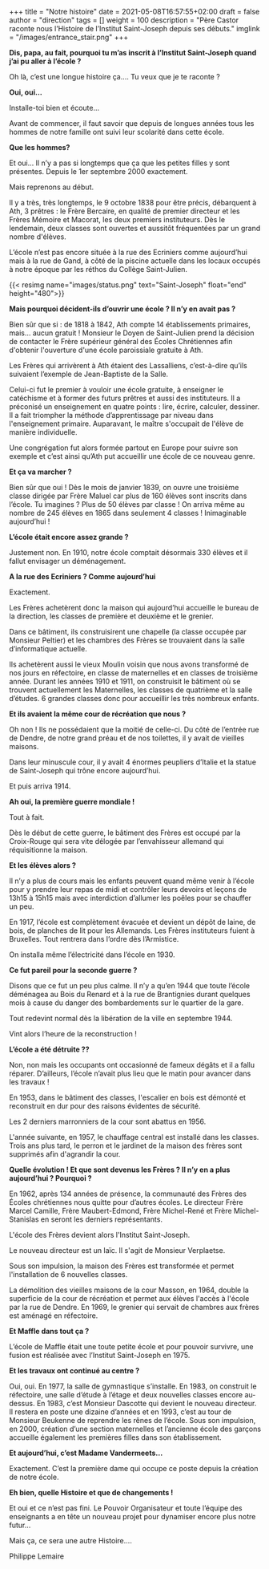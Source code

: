 +++
title       = "Notre histoire"
date        = 2021-05-08T16:57:55+02:00
draft       = false
author      = "direction"
tags        = []
weight      = 100
description = "Père Castor raconte nous l’Histoire de l’Institut Saint-Joseph depuis ses débuts."
imglink = "/images/entrance_stair.png"
+++

**Dis, papa, au fait, pourquoi tu m’as inscrit à l’Institut Saint-Joseph quand j’ai pu aller à l’école ?**

Oh là, c’est une longue histoire ça…. Tu veux que je te raconte ?

**Oui, oui...**

Installe-toi bien et écoute...

Avant de commencer, il faut savoir que depuis de longues années tous les hommes de notre famille ont suivi leur scolarité dans cette école.

**Que les hommes?**

Et oui… Il n’y a pas si longtemps que ça que les petites filles y sont présentes. Depuis le 1er septembre 2000 exactement.

Mais reprenons au début.

Il y a très, très longtemps, le 9 octobre 1838 pour être précis, débarquent à Ath, 3 prêtres : le Frère Bercaire, en qualité de premier directeur et les Frères Mémoire et Macorat, les deux premiers instituteurs. Dès le lendemain, deux classes sont ouvertes et aussitôt fréquentées par un grand nombre d'élèves.

L’école n’est pas encore située à la rue des Ecriniers comme aujourd’hui mais à la rue de Gand, à côté de la piscine actuelle dans les locaux occupés à notre époque par les réthos du Collège Saint-Julien.

{{< resimg name="images/status.png" text="Saint-Joseph" float="end" height="480">}}

**Mais pourquoi décident-ils d’ouvrir une école ? Il n’y en avait pas ?**

Bien sûr que si : de 1818 à 1842, Ath compte 14 établissements primaires, mais… aucun gratuit ! Monsieur le Doyen de Saint-Julien prend la décision de contacter le Frère supérieur général des Écoles Chrétiennes afin d'obtenir l'ouverture d'une école paroissiale gratuite à Ath.

Les Frères qui arrivèrent à Ath étaient des Lassalliens, c’est-à-dire qu’ils suivaient l’exemple de Jean-Baptiste de la Salle.

Celui-ci fut le premier à vouloir une école gratuite, à enseigner le catéchisme et à former des futurs prêtres et aussi des instituteurs. Il a préconisé un enseignement en quatre points : lire, écrire, calculer, dessiner. Il a fait triompher la méthode d’apprentissage par niveau dans l'enseignement primaire. Auparavant, le maître s'occupait de l'élève de manière individuelle.

Une congrégation fut alors formée partout en Europe pour suivre son exemple et c’est ainsi qu’Ath put  accueillir une école de ce nouveau genre.

**Et ça va marcher ?**

Bien sûr que oui ! Dès le mois de janvier 1839, on ouvre une troisième classe dirigée par Frère Maluel car plus de 160 élèves sont inscrits dans  l’école. Tu imagines ? Plus de 50 élèves par classe ! On arriva même au nombre de 245 élèves en 1865 dans seulement 4 classes ! Inimaginable aujourd’hui !

**L’école était encore assez grande ?**

Justement non. En 1910, notre école comptait désormais 330 élèves et il fallut envisager un déménagement.

**A la rue des Ecriniers ? Comme aujourd’hui**

Exactement.

Les Frères achetèrent donc la maison qui aujourd’hui accueille le bureau de la direction, les classes de première et deuxième et le grenier.

Dans ce bâtiment, ils construisirent une chapelle (la classe occupée par Monsieur Peltier) et les chambres des Frères se trouvaient dans la salle d’informatique actuelle.

Ils achetèrent aussi le vieux Moulin voisin que nous avons transformé de nos jours en réfectoire, en classe de maternelles et en classes de troisième année.
Durant les années 1910 et 1911, on construisit le bâtiment où se trouvent actuellement les Maternelles, les classes de quatrième et la salle d’études. 6 grandes classes donc pour accueillir les très nombreux enfants.

**Et ils avaient la même cour de récréation que nous ?**

Oh non ! Ils ne possédaient que la moitié de celle-ci. Du côté de l’entrée rue de Dendre, de notre grand préau et de nos toilettes, il y avait de vieilles maisons.

Dans leur minuscule cour, il y avait 4 énormes peupliers d’Italie et la statue de Saint-Joseph qui trône encore aujourd’hui.

Et puis arriva 1914.

**Ah oui, la première guerre mondiale !**

Tout à fait.

Dès le début de cette guerre, le bâtiment des Frères est occupé par la Croix-Rouge qui sera vite délogée par l’envahisseur allemand qui réquisitionne la maison.

**Et les élèves alors ?**

Il n’y a plus de cours mais les enfants peuvent quand même venir à l’école pour y prendre leur repas de midi et contrôler leurs devoirs et leçons de 13h15 à 15h15 mais avec interdiction d’allumer les poêles pour se chauffer un peu.

En 1917, l’école est complètement évacuée et devient un dépôt de laine, de bois, de planches de lit pour les Allemands. Les Frères instituteurs fuient à Bruxelles.
Tout rentrera dans l’ordre dès l’Armistice.

On installa même l’électricité dans l’école en 1930.

**Ce fut pareil pour la seconde guerre ?**

Disons que ce fut un peu plus calme. Il n’y a qu’en 1944 que toute l’école déménagea au Bois du Renard et à la rue de Brantignies durant quelques mois à cause du danger des bombardements sur le quartier de la gare.

Tout redevint normal dès la libération de la ville en septembre 1944.

Vint alors l’heure de la reconstruction !

**L’école a été détruite ??**

Non, non mais les occupants ont occasionné de fameux dégâts et il a fallu réparer. D’ailleurs, l’école n’avait plus lieu que le matin pour avancer dans les travaux !

En 1953, dans le bâtiment des classes, l'escalier en bois est démonté et reconstruit en dur pour des raisons évidentes de sécurité.

Les 2 derniers marronniers de la cour sont abattus en 1956.

L'année suivante, en 1957, le chauffage central est installé dans les classes. Trois ans plus tard, le perron et le jardinet de la maison des frères sont supprimés afin d'agrandir la cour.

**Quelle évolution ! Et que sont devenus les Frères ? Il n’y en a plus aujourd’hui ? Pourquoi ?**

En 1962, après 134 années de présence, la communauté  des Frères des Écoles chrétiennes nous quitte pour d’autres écoles. Le directeur Frère Marcel Camille, Frère Maubert-Edmond, Frère Michel-René et Frère Michel-Stanislas en seront les derniers représentants.

L'école des Frères devient alors l'Institut Saint-Joseph.

Le nouveau directeur est un laïc. Il s'agit de Monsieur Verplaetse.

Sous son impulsion, la maison des Frères est transformée et permet l'installation de 6 nouvelles classes.

La démolition des vieilles maisons de la cour Masson, en 1964, double la superficie de la cour de récréation et permet aux élèves l'accès à l'école par la rue de Dendre.
En 1969, le grenier qui servait de chambres aux frères est aménagé en réfectoire.

**Et Maffle dans tout ça ?**

L’école de Maffle était une toute petite école et pour pouvoir survivre, une fusion est réalisée avec l’Institut Saint-Joseph en 1975.

**Et les travaux ont continué au centre ?**

Oui, oui. En 1977, la salle de gymnastique s’installe. En 1983, on construit le réfectoire, une salle d’étude à l’étage et deux nouvelles classes encore au-dessus. En 1983, c’est Monsieur Dascotte qui devient le nouveau directeur. Il restera en poste une dizaine d’années et en 1993, c’est au tour de Monsieur Beukenne de reprendre les rênes de l’école.
Sous son impulsion, en 2000, création d’une section maternelles et l’ancienne école des garçons accueille également les premières filles dans son établissement.

**Et aujourd’hui, c’est Madame Vandermeets...**

Exactement. C’est la première dame qui occupe ce poste depuis la création de notre école.

**Eh bien, quelle Histoire et que de changements !**

Et oui et ce n’est pas fini. Le Pouvoir Organisateur et toute l’équipe des enseignants a en tête un nouveau projet pour dynamiser encore plus notre futur…

Mais ça, ce sera une autre Histoire….

Philippe Lemaire

